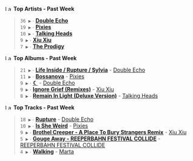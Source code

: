 <!--START_LASTFM_ARTISTS:{"period": "7day", "rows": 5}-->
<a href="https://last.fm" target="_blank"><img src="https://user-images.githubusercontent.com/17434202/215290617-e793598d-d7c9-428f-9975-156db1ba89cc.svg" alt="Last.fm Logo" width="18" height="13"/></a> **Top Artists - Past Week**

> `36 ▶️` ∙ **[Double Echo](https://www.last.fm/music/Double+Echo)**<br/>
> `19 ▶️` ∙ **[Pixies](https://www.last.fm/music/Pixies)**<br/>
> `10 ▶️` ∙ **[Talking Heads](https://www.last.fm/music/Talking+Heads)**<br/>
> `9 ▶️` ∙ **[Xiu Xiu](https://www.last.fm/music/Xiu+Xiu)**<br/>
> `7 ▶️` ∙ **[The Prodigy](https://www.last.fm/music/The+Prodigy)**<br/>
<!--END_LASTFM_ARTISTS-->

<!--START_LASTFM_ALBUMS:{"period": "7day", "rows": 5}-->
<a href="https://last.fm" target="_blank"><img src="https://user-images.githubusercontent.com/17434202/215290617-e793598d-d7c9-428f-9975-156db1ba89cc.svg" alt="Last.fm Logo" width="18" height="13"/></a> **Top Albums - Past Week**

> `21 ▶️` ∙ **[Life Inside / Rupture / Sylvia](https://www.last.fm/music/Double+Echo/Life+Inside+%2F+Rupture+%2F+Sylvia)** - [Double Echo](https://www.last.fm/music/Double+Echo)<br/>
> `11 ▶️` ∙ **[Bossanova](https://www.last.fm/music/Pixies/Bossanova)** - [Pixies](https://www.last.fm/music/Pixies)<br/>
> `9 ▶️` ∙ **[☾](https://www.last.fm/music/Double+Echo/%E2%98%BE)** - [Double Echo](https://www.last.fm/music/Double+Echo)<br/>
> `9 ▶️` ∙ **[Ignore Grief (Remixes)](https://www.last.fm/music/Xiu+Xiu/Ignore+Grief+(Remixes))** - [Xiu Xiu](https://www.last.fm/music/Xiu+Xiu)<br/>
> `8 ▶️` ∙ **[Remain In Light (Deluxe Version)](https://www.last.fm/music/Talking+Heads/Remain+In+Light+(Deluxe+Version))** - [Talking Heads](https://www.last.fm/music/Talking+Heads)<br/>
<!--END_LASTFM_ALBUMS-->

<!--START_LASTFM_TRACKS:{"period": "7day", "rows": 5}-->
<a href="https://last.fm" target="_blank"><img src="https://user-images.githubusercontent.com/17434202/215290617-e793598d-d7c9-428f-9975-156db1ba89cc.svg" alt="Last.fm Logo" width="18" height="13"/></a> **Top Tracks - Past Week**

> `18 ▶️` ∙ **[Rupture](https://www.last.fm/music/Double+Echo/_/Rupture)** - [Double Echo](https://www.last.fm/music/Double+Echo)<br/>
> `10 ▶️` ∙ **[Is She Weird](https://www.last.fm/music/Pixies/_/Is+She+Weird)** - [Pixies](https://www.last.fm/music/Pixies)<br/>
> `9 ▶️` ∙ **[Brothel Creeper - A Place To Bury Strangers Remix](https://www.last.fm/music/Xiu+Xiu/_/Brothel+Creeper+-+A+Place+To+Bury+Strangers+Remix)** - [Xiu Xiu](https://www.last.fm/music/Xiu+Xiu)<br/>
> `5 ▶️` ∙ **[Gouge Away - REEPERBAHN FESTIVAL COLLIDE](https://www.last.fm/music/REEPERBAHN+FESTIVAL+COLLIDE/_/Gouge+Away+-+REEPERBAHN+FESTIVAL+COLLIDE)** - [REEPERBAHN FESTIVAL COLLIDE](https://www.last.fm/music/REEPERBAHN+FESTIVAL+COLLIDE)<br/>
> `4 ▶️` ∙ **[Walking](https://www.last.fm/music/Marta/_/Walking)** - [Marta](https://www.last.fm/music/Marta)<br/>
<!--END_LASTFM_TRACKS-->